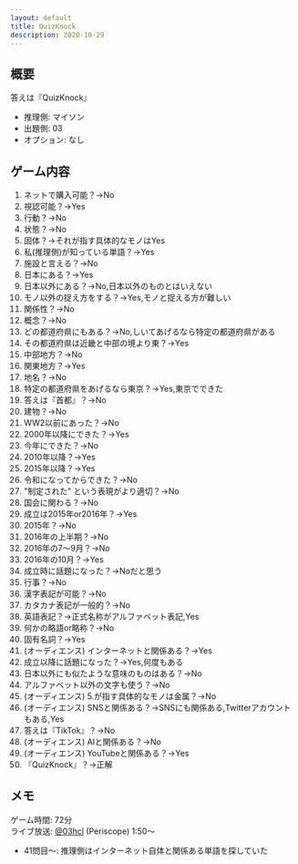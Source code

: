 ```yaml
---
layout: default
title: QuizKnock
description: 2020-10-29
---
```


## 概要

答えは『QuizKnock』

- 推理側: マイソン
- 出題側: 03
- オプション: なし

## ゲーム内容

1. ネットで購入可能？→No
2. 視認可能？→Yes
3. 行動？→No
4. 状態？→No
5. 固体？→それが指す具体的なモノはYes
6. 私(推理側)が知っている単語？→Yes
7. 施設と言える？→No
8. 日本にある？→Yes
9. 日本以外にある？→No,日本以外のものとはいえない
10. モノ以外の捉え方をする？→Yes,モノと捉える方が難しい
11. 関係性？→No
12. 概念？→No
13. どの都道府県にもある？→No,しいてあげるなら特定の都道府県がある
14. その都道府県は近畿と中部の境より東？→Yes
15. 中部地方？→No
16. 関東地方？→Yes
17. 地名？→No
18. 特定の都道府県をあげるなら東京？→Yes,東京でできた
19. 答えは『首都』？→No
20. 建物？→No
21. WW2以前にあった？→No
22. 2000年以降にできた？→Yes
23. 今年にできた？→No
24. 2010年以降？→Yes
25. 2015年以降？→Yes
26. 令和になってからできた？→No
27. "制定された" という表現がより適切？→No
28. 国会に関わる？→No
29. 成立は2015年or2016年？→Yes
30. 2015年？→No
31. 2016年の上半期？→No
32. 2016年の7～9月？→No
33. 2016年の10月？→Yes
34. 成立時に話題になった？→Noだと思う
35. 行事？→No
36. 漢字表記が可能？→No
37. カタカナ表記が一般的？→No
38. 英語表記？→正式名称がアルファベット表記,Yes
39. 何かの略語or略称？→No
40. 固有名詞？→Yes
41. (オーディエンス) インターネットと関係ある？→Yes
42. 成立以降に話題になった？→Yes,何度もある
43. 日本以外にも似たような意味のものはある？→No
44. アルファベット以外の文字も使う？→No
45. (オーディエンス) 5.が指す具体的なモノは金属？→No
46. (オーディエンス) SNSと関係ある？→SNSにも関係ある,Twitterアカウントもある,Yes
47. 答えは『TikTok』？→No
48. (オーディエンス) AIと関係ある？→No
49. (オーディエンス) YouTubeと関係ある？→Yes
50. 『QuizKnock』？→正解

## メモ

ゲーム時間: 72分  
ライブ放送: [@03hcl](https://www.periscope.tv/03hcl/1lPKqLOBezmxb?t=1m50s) (Periscope) 1:50～

- 41問目～: 推理側はインターネット自体と関係ある単語を探していた
